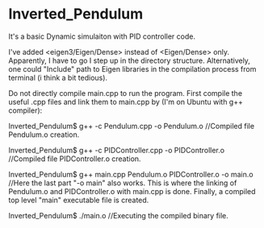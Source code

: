 # Inverted_Pendulum

It's a basic Dynamic simulaiton with PID controller code.

I've added <eigen3/Eigen/Dense> instead of <Eigen/Dense> only. Apparently, I have to go I step up in the directory structure. Alternatively, one could "Include" path to Eigen libraries in the compilation process from terminal (i think a bit tedious).

Do not directly compile main.cpp to run the program. First compile the useful .cpp files and link them to main.cpp by (I'm on Ubuntu with g++ compiler):

Inverted_Pendulum$ g++ -c Pendulum.cpp -o Pendulum.o //Compiled file Pendulum.o creation.

Inverted_Pendulum$ g++ -c PIDController.cpp -o PIDController.o //Compiled file PIDController.o creation.

Inverted_Pendulum$ g++ main.cpp Pendulum.o PIDController.o  -o main.o  //Here the last part "-o main" also works. This is where the linking of Pendulum.o and PIDController.o with main.cpp is done. Finally, a compiled top level "main" executable file is created.

Inverted_Pendulum$ ./main.o //Executing the compiled binary file.
